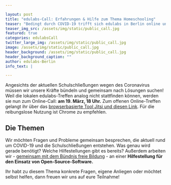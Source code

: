 ```yaml
---

layout: post
title: "edulabs-Call: Erfahrungen & Hilfe zum Thema Homeschooling"
teaser: "Bedingt durch COVID-19 trifft sich edulabs in Berlin online und öffnet das Meetup für alle."
teaser_img_src: /assets/img/static/public_call.jpg
featured: true
categories: edulabsCall
twitter_large_img: /assets/img/static/public_call.jpg
image: /assets/img/static/public_call.jpg
header_background: /assets/img/static/public_call.jpg
header_background_caption: ""
author: edulabs-Berlin
info_text: |

---
```


Angesichts der aktuellen Schulschließungen wegen des Coronavirus müssen wir unsere Kräfte bündeln und gemeinsam nach Lösungen suchen! Weil die lokalen edulabs-Treffen analog nicht stattfinden können, werden sie nun zum Online-Call: **am 19. März, 18 Uhr.** Zum offenen Online-Treffen gelangt ihr über das [browserbasierte Tool Jitsi und diesen Link](https://meet.jit.si/edulabsberlin). Für die reibungslose Nutzung ist Chrome zu empfehlen. 

## Die Themen
Wir möchten Fragen und Probleme gemeinsam besprechen, die aktuell rund um COVID-19 und die Schulschließungen entstehen. Was genau wird gerade benötigt? Welche Hilfestellungen gibt es bereits? Außerdem arbeiten wir - [gemeinsam mit dem Bündnis freie Bildung](https://buendnis-freie-bildung.de/2020/03/17/offene-angebote-corona/) - an einer **Hilfestellung für den Einsatz von Open-Source-Software.** 

Ihr habt zu diesem Thema konkrete Fragen, eigene Anliegen oder möchtet selbst helfen, dann freuen wir uns auf eure Teilnahme!
  